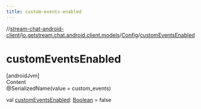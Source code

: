 ```yaml
---
title: custom-events-enabled
---
```

//[stream-chat-android-client](../../../index.md)/[io.getstream.chat.android.client.models](../index.md)/[Config](index.md)/[customEventsEnabled](customEventsEnabled.md)



# customEventsEnabled  
[androidJvm]  
Content  
@SerializedName(value = custom_events)  
  
val [customEventsEnabled](customEventsEnabled.md): [Boolean](https://kotlinlang.org/api/latest/jvm/stdlib/kotlin/-boolean/index.html) = false  



